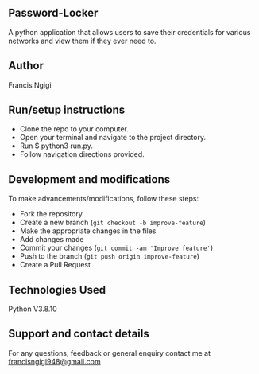 ## Password-Locker

A python application that allows users to save their credentials for various networks and view them if they ever need to.

## Author
  Francis Ngigi

## Run/setup instructions
- Clone the repo to your computer.
- Open your terminal and navigate to the project directory.
- Run $ python3 run.py.
- Follow navigation directions provided.

## Development and modifications

To make advancements/modifications, follow these steps:

- Fork the repository
- Create a new branch (`git checkout -b improve-feature`)
- Make the appropriate changes in the files
- Add changes made
- Commit your changes (`git commit -am 'Improve feature'`)
- Push to the branch (`git push origin improve-feature`)
- Create a Pull Request 

## Technologies Used

Python V3.8.10

## Support and contact details

For any questions, feedback or general enquiry contact me at francisngigi948@gmail.com



